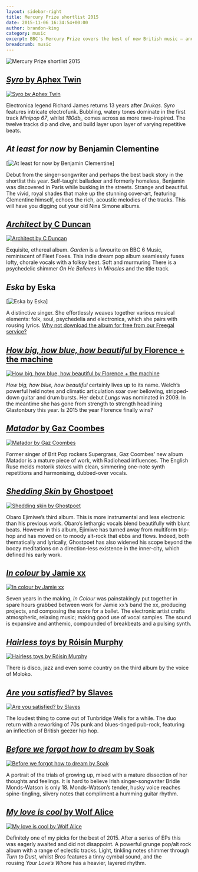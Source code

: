 ```yaml
---
layout: sidebar-right
title: Mercury Prize shortlist 2015
date: 2015-11-06 16:34:54+00:00
author: brandon-king
category: music
excerpt: BBC's Mercury Prize covers the best of new British music — and we have all of the albums in stock!
breadcrumb: music
---
```

![Mercury Prize shortlist 2015](/images/featured/featured-in-colour.jpg)

## [<cite>Syro</cite> by Aphex Twin](https://suffolk.spydus.co.uk/cgi-bin/spydus.exe/ENQ/OPAC/BIBENQ/22552947?QRY=CTIBIB%3C%20IRN(43957642)&QRYTEXT=Syro%20%5Bsound%20recording%5D)

[![Syro by Aphex Twin](/images/article/syro.jpg)](https://suffolk.spydus.co.uk/cgi-bin/spydus.exe/ENQ/OPAC/BIBENQ/22552947?QRY=CTIBIB%3C%20IRN(43957642)&QRYTEXT=Syro%20%5Bsound%20recording%5D)

Electronica legend Richard James returns 13 years after <cite>Drukqs</cite>. <cite>Syro</cite> features intricate electrofunk. Bubbling, watery tones dominate in the first track <cite>Minipop 67</cite>, whilst <cite>180db_</cite> comes across as more rave-inspired. The twelve tracks dip and dive, and build layer upon layer of varying repetitive beats.

## <cite>At least for now</cite> by Benjamin Clementine

[![At least for now by Benjamin Clementine](/images/article/at-least-for-now.jpg)]

Debut from the singer-songwriter and perhaps the best back story in the shortlist this year. Self-taught balladeer and formerly homeless, Benjamin was discovered in Paris while busking in the streets. Strange and beautiful. The vivid, royal shades that make up the stunning cover-art, featuring Clementine himself, echoes the rich, acoustic melodies of the tracks. This will have you digging out your old Nina Simone albums.

## [<cite>Architect</cite> by C Duncan](https://suffolk.spydus.co.uk/cgi-bin/spydus.exe/ENQ/OPAC/BIBENQ/22553231?QRY=CTIBIB%3C%20IRN(37819382)&QRYTEXT=Architect%20%5Bsound%20recording%5D)

[![Architect by C Duncan](/images/article/architect.jpg)](https://suffolk.spydus.co.uk/cgi-bin/spydus.exe/ENQ/OPAC/BIBENQ/22553231?QRY=CTIBIB%3C%20IRN(37819382)&QRYTEXT=Architect%20%5Bsound%20recording%5D)

Exquisite, ethereal album. <cite>Garden</cite> is a favourite on BBC 6 Music, reminiscent of Fleet Foxes. This indie dream pop album seamlessly fuses lofty, chorale vocals with a folksy beat. Soft and murmuring There is a psychedelic shimmer <cite>On He Believes in Miracles</cite> and the title track.

## <cite>Eska</cite> by Eska

[![Eska by Eska](/images/article/eska.jpg)]

A distinctive singer. She effortlessly weaves together various musical elements: folk, soul, psychedelia and electronica, which she pairs with rousing lyrics. [Why not download the album for free from our Freegal service?](http://suffolklibraries.freegalmusic.com/artists/view/RVNLQQ==/797537121123/aW9kYQ==)

## [<cite>How big, how blue, how beautiful</cite> by Florence + the machine](https://suffolk.spydus.co.uk/cgi-bin/spydus.exe/ENQ/OPAC/BIBENQ/22553471?QRY=CTIBIB%3C%20IRN(49561754)&QRYTEXT=How%20big%2C%20how%20blue%2C%20how%20beautiful%20%5Bsound%20recording%5D)

[![How big, how blue, how beautiful by Florence + the machine](/images/article/how-big-how-blue-how-beautiful.jpg)](https://suffolk.spydus.co.uk/cgi-bin/spydus.exe/ENQ/OPAC/BIBENQ/22553471?QRY=CTIBIB%3C%20IRN(49561754)&QRYTEXT=How%20big%2C%20how%20blue%2C%20how%20beautiful%20%5Bsound%20recording%5D)

<cite>How big, how blue, how beautiful</cite> certainly lives up to its name. Welch&#8217;s powerful held notes and climatic articulation soar over bellowing, stripped-down guitar and drum bursts. Her debut <cite>Lungs</cite> was nominated in 2009. In the meantime she has gone from strength to strength headlining Glastonbury this year. Is 2015 the year Florence finally wins?

## [<cite>Matador</cite> by Gaz Coombes](https://suffolk.spydus.co.uk/cgi-bin/spydus.exe/ENQ/OPAC/BIBENQ/22553599?QRY=CTIBIB%3C%20IRN(15583404)&QRYTEXT=Matador%20%5Bsound%20recording%5D)

[![Matador by Gaz Coombes](/images/article/matador.jpg)](https://suffolk.spydus.co.uk/cgi-bin/spydus.exe/ENQ/OPAC/BIBENQ/22553599?QRY=CTIBIB%3C%20IRN(15583404)&QRYTEXT=Matador%20%5Bsound%20recording%5D)

Former singer of Brit Pop rockers Supergrass, Gaz Coombes&#8217; new album Matador is a mature piece of work, with Radiohead influences. The English Ruse melds motorik stokes with clean, simmering one-note synth repetitions and harmonising, dubbed-over vocals.

## [<cite>Shedding Skin</cite> by Ghostpoet](https://suffolk.spydus.co.uk/cgi-bin/spydus.exe/ENQ/OPAC/BIBENQ/22553719?QRY=CTIBIB%3C%20IRN(47844203)&QRYTEXT=Shedding%20skin%20%5Bsound%20recording%5D)

[![Shedding skin by Ghostpoet](/images/article/shedding-skin.jpg)](https://suffolk.spydus.co.uk/cgi-bin/spydus.exe/ENQ/OPAC/BIBENQ/22553719?QRY=CTIBIB%3C%20IRN(47844203)&QRYTEXT=Shedding%20skin%20%5Bsound%20recording%5D)

Obaro Ejimiwe&#8217;s third album. This is more instrumental and less electronic than his previous work. Obaro&#8217;s lethargic vocals blend beautifully with blunt beats. However in this album, Ejimiwe has turned away from multiform trip-hop and has moved on to moody alt-rock that ebbs and flows. Indeed, both thematically and lyrically, Ghostpoet has also widened his scope beyond the boozy meditations on a direction-less existence in the inner-city, which defined his early work.

## [<cite>In colour</cite> by Jamie xx](https://suffolk.spydus.co.uk/cgi-bin/spydus.exe/ENQ/OPAC/BIBENQ/22553899?QRY=CTIBIB%3C%20IRN(51337406)&QRYTEXT=In%20colour%20%5Bsound%20recording%5D)

[![In colour by Jamie xx](/images/article/in-colour.jpg)](https://suffolk.spydus.co.uk/cgi-bin/spydus.exe/ENQ/OPAC/BIBENQ/22553899?QRY=CTIBIB%3C%20IRN(51337406)&QRYTEXT=In%20colour%20%5Bsound%20recording%5D)

Seven years in the making, <cite>In Colour</cite> was painstakingly put together in spare hours grabbed between work for Jamie xx’s band the xx, producing projects, and composing the score for a ballet. The electronic artist crafts atmospheric, relaxing music; making good use of vocal samples. The sound is expansive and anthemic, compounded of breakbeats and a pulsing synth.

## [<cite>Hairless toys</cite> by Róisín Murphy](https://suffolk.spydus.co.uk/cgi-bin/spydus.exe/ENQ/OPAC/BIBENQ/22554003?QRY=CTIBIB%3C%20IRN(51022348)&QRYTEXT=Hairless%20toys%20%5Bsound%20recording%5D)

[![Hairless toys by Róisín Murphy](/images/article/hairless-toys.jpg)](https://suffolk.spydus.co.uk/cgi-bin/spydus.exe/ENQ/OPAC/BIBENQ/22554003?QRY=CTIBIB%3C%20IRN(51022348)&QRYTEXT=Hairless%20toys%20%5Bsound%20recording%5D)

There is disco, jazz and even some country on the third album by the voice of Moloko.

## [<cite>Are you satisfied?</cite> by Slaves](https://suffolk.spydus.co.uk/cgi-bin/spydus.exe/ENQ/OPAC/BIBENQ/22554129?QRY=CTIBIB%3C%20IRN(49561758)&QRYTEXT=Are%20you%20satisfied%3F%20%5Bsound%20recording%5D)

[![Are you satisfied? by Slaves](/images/article/are-you-satisfied.jpg)](https://suffolk.spydus.co.uk/cgi-bin/spydus.exe/ENQ/OPAC/BIBENQ/22554129?QRY=CTIBIB%3C%20IRN(49561758)&QRYTEXT=Are%20you%20satisfied%3F%20%5Bsound%20recording%5D)

The loudest thing to come out of Tunbridge Wells for a while. The duo return with a reworking of 70s punk and blues-tinged pub-rock, featuring an inflection of British geezer hip hop.

## [<cite>Before we forgot how to dream</cite> by Soak](https://suffolk.spydus.co.uk/cgi-bin/spydus.exe/ENQ/OPAC/BIBENQ/24256220?QRY=CTIBIB%3C%20IRN(49981658)&QRYTEXT=Before%20we%20forgot%20how%20to%20dream%20%5Bsound%20recording%5D)

[![Before we forgot how to dream by Soak](/images/article/before-we-forgot-how-to-dream.jpg)](https://suffolk.spydus.co.uk/cgi-bin/spydus.exe/ENQ/OPAC/BIBENQ/24256220?QRY=CTIBIB%3C%20IRN(49981658)&QRYTEXT=Before%20we%20forgot%20how%20to%20dream%20%5Bsound%20recording%5D)

A portrait of the trials of growing up, mixed with a mature dissection of her thoughts and feelings. It is hard to believe Irish singer-songwriter Bridie Monds-Watson is only 18. Monds-Watson&#8217;s tender, husky voice reaches spine-tingling, silvery notes that compliment a humming guitar rhythm.

## [<cite>My love is cool</cite> by Wolf Alice](https://suffolk.spydus.co.uk/cgi-bin/spydus.exe/ENQ/OPAC/BIBENQ/22554461?QRY=CTIBIB%3C%20IRN(51578262)&QRYTEXT=My%20love%20is%20cool%20%5Bsound%20recording%5D)

[![My love is cool by Wolf Alice](/images/article/my-love-is-cool.jpg)](https://suffolk.spydus.co.uk/cgi-bin/spydus.exe/ENQ/OPAC/BIBENQ/22554461?QRY=CTIBIB%3C%20IRN(51578262)&QRYTEXT=My%20love%20is%20cool%20%5Bsound%20recording%5D)

Definitely one of my picks for the best of 2015. After a series of EPs this was eagerly awaited and did not disappoint. A powerful grunge pop/alt rock album with a range of eclectic tracks. Light, tinkling notes shimmer through <cite>Turn to Dust</cite>, whilst <cite>Bros</cite> features a tinny cymbal sound, and the rousing <cite>Your Love&#8217;s Whore</cite> has a heavier, layered rhythm.

